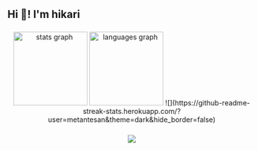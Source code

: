 <h2 align="left">Hi 👋! I'm hikari</h2>

###

<div align="center">
  <img src="https://github-readme-stats.vercel.app/api?username=metantesan&hide_title=false&hide_rank=false&show_icons=true&include_all_commits=true&count_private=true&disable_animations=false&theme=codeSTACKr&locale=en&hide_border=false" height="150" alt="stats graph"  />
  <img src="https://github-readme-stats.vercel.app/api/top-langs?username=metantesan&locale=en&hide_title=false&layout=compact&card_width=320&langs_count=5&theme=codeSTACKr&hide_border=false" height="150" alt="languages graph"  />
  ![](https://github-readme-streak-stats.herokuapp.com/?user=metantesan&theme=dark&hide_border=false)<br/>
</div>

###

<div align="center">
  <img src="https://visitor-badge.laobi.icu/badge?page_id=metantesa.metantesan&"  />
</div>

###
